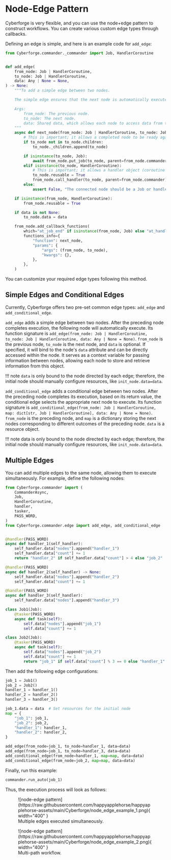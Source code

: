# Node-Edge Pattern
Cyberforge is very flexible, and you can use the node+edge pattern to construct workflows.
You can create various custom edge types through callbacks.

Defining an edge is simple, and here is an example code for `add_edge`:
```python
from Cyberforge.commander._commander import Job, HandlerCoroutine


def add_edge(
    from_node: Job | HandlerCoroutine,
    to_node: Job | HandlerCoroutine,
    data: Any | None = None,
) -> None:
    """To add a simple edge between two nodes.

    The simple edge ensures that the next node is automatically executed after the previous node has completed.

    Args:
        from_node: The previous node.
        to_node: The next node.
        data: Shared data, which allows each node to access data from this object.
    """
    async def next_node(from_node: Job | HandlerCoroutine, to_node: Job | HandlerCoroutine) -> None:
        # This is important; it allows a completed node to be ready again so that it can run multiple times.
        if to_node not in to_node.children:
            to_node._children.append(to_node)

        if isinstance(to_node, Job):
            await from_node.put_job(to_node, parent=from_node.commander)
        elif isinstance(to_node, HandlerCoroutine):
            # This is important; it allows a handler object (coroutine object) to run multiple times.
            to_node.reusable = True
            from_node.call_handler(to_node, parent=from_node.commander)
        else:
            assert False, "The connected node should be a Job or handler object."

    if isinstance(from_node, HandlerCoroutine):
        from_node.reusable = True

    if data is not None:
        to_node.data = data

    from_node.add_callback_functions(
        which="at_job_end" if isinstance(from_node, Job) else "at_handler_end",
        functions_info={
            "function": next_node,
            "params": {
                "args": (from_node, to_node),
                "kwargs": {},
            },
        },
    )
```
You can customize your required edge types following this method.

## Simple Edges and Conditional Edges

Currently, Cyberforge offers two pre-set common edge types: `add_edge` and `add_conditional_edge`.

`add_edge` adds a simple edge between two nodes. After the preceding node completes execution,
the following node will automatically execute. Its function signature is
`add_edge(from_node: Job | HandlerCoroutine, to_node: Job | HandlerCoroutine, data: Any | None = None)`.
`from_node` is the previous node, `to_node` is the next node, and `data` is optional. If specified,
it will bind to the node's `data` attribute and can be directly accessed within the node.
It serves as a context variable for passing information between nodes, allowing each node to store and
retrieve information from this object.

!!! note
    `data` is only bound to the node directed by each edge; therefore, the initial node should manually
    configure resources, like `init_node.data=data`.

`add_conditional_edge` adds a conditional edge between two nodes. After the preceding node completes its
execution, based on its return value, the conditional edge selects the appropriate next node to execute.
Its function signature is
`add_conditional_edge(from_node: Job | HandlerCoroutine, map: dict[str, Job | HandlerCoroutine], data: Any | None = None)`.
`from_node` is the preceding node, and `map` is a dictionary storing the next nodes corresponding to
different outcomes of the preceding node. `data` is a resource object.

!!! note
    data is only bound to the node directed by each edge; therefore, the initial node should manually
    configure resources, like `init_node.data=data`.


## Multiple Edges
You can add multiple edges to the same node, allowing them to execute simultaneously. For example,
define the following nodes:
```python
from Cyberforge.commander import (
    CommanderAsync,
    Job,
    HandlerCoroutine,
    handler,
    tasker,
    PASS_WORD,
)
from Cyberforge.commander.edge import add_edge, add_conditional_edge


@handler(PASS_WORD)
async def handler_1(self_handler):
    self_handler.data["nodes"].append("handler_1")
    self_handler.data["count"] += 1
    return "handler_2" if self_handler.data["count"] > 4 else "job_2"

@handler(PASS_WORD)
async def handler_2(self_handler) -> None:
    self_handler.data["nodes"].append("handler_2")
    self_handler.data["count"] += 1

@handler(PASS_WORD)
async def handler_3(self_handler):
    self_handler.data["nodes"].append("handler_3")

class Job1(Job):
    @tasker(PASS_WORD)
    async def task(self):
        self.data["nodes"].append("job_1")
        self.data["count"] += 1

class Job2(Job):
    @tasker(PASS_WORD)
    async def task(self):
        self.data["nodes"].append("job_2")
        self.data["count"] += 1
        return "job_1" if self.data["count"] % 3 == 0 else "handler_1"
```
Then add the following edge configurations:
```python
job_1 = Job1()
job_2 = Job2()
handler_1 = handler_1()
handler_2 = handler_2()
handler_3 = handler_3()

job_1.data = data  # Set resources for the initial node
map = {
    "job_1": job_1,
    "job_2": job_2,
    "handler_1": handler_1,
    "handler_2": handler_2,
}

add_edge(from_node=job_1, to_node=handler_1, data=data)
add_edge(from_node=job_1, to_node=handler_3, data=data)
add_conditional_edge(from_node=handler_1, map=map, data=data)
add_conditional_edge(from_node=job_2, map=map, data=data)
```
Finally, run this example:
```python
commander.run_auto(job_1) 
```
Thus, the execution process will look as follows:
<figure markdown>
  ![node-edge pattern](https://raw.githubusercontent.com/happyapplehorse/happyapplehorse-assets/main/Cyberforge/node_edge_example_1.png){ width="400" }
  <figcaption>Multiple edges executed simultaneously.</figcaption>
</figure>
<figure markdown>
  ![node-edge pattern](https://raw.githubusercontent.com/happyapplehorse/happyapplehorse-assets/main/Cyberforge/node_edge_example_2.png){ width="400" }
  <figcaption>Multi-path workflow.</figcaption>
</figure>
